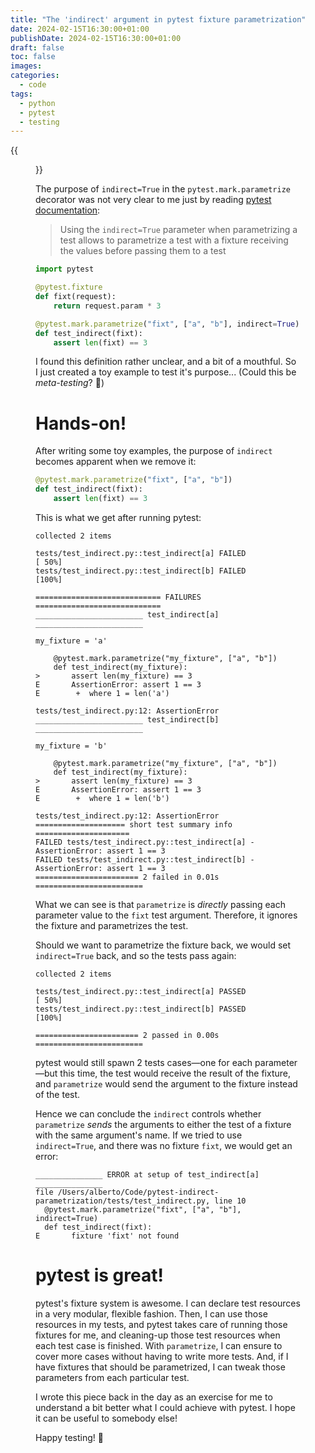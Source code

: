 ```yaml
---
title: "The 'indirect' argument in pytest fixture parametrization"
date: 2024-02-15T16:30:00+01:00
publishDate: 2024-02-15T16:30:00+01:00
draft: false
toc: false
images:
categories:
  - code
tags:
  - python
  - pytest
  - testing
---
```


{{<figure src="/img/julia-koblitz-RlOAwXt2fEA-unsplash.jpg" caption="Photo by [Julia Koblitz](https://unsplash.com/@jkoblitz) in [Unsplash](https://unsplash.com/s/photos/pieces)">}}

The purpose of `indirect=True` in the `pytest.mark.parametrize` decorator was not very clear to me just by reading [pytest documentation](https://docs.pytest.org/en/7.1.x/example/parametrize.html#indirect-parametrization):

> Using the `indirect=True` parameter when parametrizing a test allows to parametrize a test with a fixture receiving the values before passing them to a test

```python
import pytest

@pytest.fixture
def fixt(request):
    return request.param * 3

@pytest.mark.parametrize("fixt", ["a", "b"], indirect=True)
def test_indirect(fixt):
    assert len(fixt) == 3
```

I found this definition rather unclear, and a bit of a mouthful. So I just created a toy example to test it's purpose... (Could this be *meta-testing*? 🤔)

# Hands-on!

After writing some toy examples, the purpose of `indirect` becomes apparent when we remove it:

```python
@pytest.mark.parametrize("fixt", ["a", "b"])
def test_indirect(fixt):
    assert len(fixt) == 3
```

This is what we get after running pytest:

```
collected 2 items

tests/test_indirect.py::test_indirect[a] FAILED            [ 50%]
tests/test_indirect.py::test_indirect[b] FAILED            [100%]

============================ FAILURES ============================
________________________ test_indirect[a] ________________________

my_fixture = 'a'

    @pytest.mark.parametrize("my_fixture", ["a", "b"])
    def test_indirect(my_fixture):
>       assert len(my_fixture) == 3
E       AssertionError: assert 1 == 3
E        +  where 1 = len('a')

tests/test_indirect.py:12: AssertionError
________________________ test_indirect[b] ________________________

my_fixture = 'b'

    @pytest.mark.parametrize("my_fixture", ["a", "b"])
    def test_indirect(my_fixture):
>       assert len(my_fixture) == 3
E       AssertionError: assert 1 == 3
E        +  where 1 = len('b')

tests/test_indirect.py:12: AssertionError
==================== short test summary info =====================
FAILED tests/test_indirect.py::test_indirect[a] - AssertionError: assert 1 == 3
FAILED tests/test_indirect.py::test_indirect[b] - AssertionError: assert 1 == 3
======================= 2 failed in 0.01s ========================
```

What we can see is that `parametrize` is *directly* passing each parameter value to the `fixt` test argument. Therefore, it ignores the fixture and parametrizes the test.

Should we want to parametrize the fixture back, we would set `indirect=True` back, and so the tests pass again:

```
collected 2 items

tests/test_indirect.py::test_indirect[a] PASSED            [ 50%]
tests/test_indirect.py::test_indirect[b] PASSED            [100%]

======================= 2 passed in 0.00s ========================
```

pytest would still spawn 2 tests cases—one for each parameter—but this time, the test would receive the result of the fixture, and `parametrize` would send the argument to the fixture instead of the test.

Hence we can conclude the `indirect` controls whether `parametrize` *sends* the arguments to either the test of a fixture with the same argument's name. If we tried to use `indirect=True`, and there was no fixture `fixt`, we would get an error:

```
_______________ ERROR at setup of test_indirect[a] _______________
file /Users/alberto/Code/pytest-indirect-parametrization/tests/test_indirect.py, line 10
  @pytest.mark.parametrize("fixt", ["a", "b"], indirect=True)
  def test_indirect(fixt):
E       fixture 'fixt' not found
```

# pytest is great!

pytest's fixture system is awesome. I can declare test resources in a very modular, flexible fashion. Then, I can use those resources in my tests, and pytest takes care of running those fixtures for me, and cleaning-up those test resources when each test case is finished. With `parametrize`, I can ensure to cover more cases without having to write more tests. And, if I have fixtures that should be parametrized, I can tweak those parameters from each particular test.

I wrote this piece back in the day as an exercise for me to understand a bit better what I could achieve with pytest. I hope it can be useful to somebody else!

Happy testing! 🧪
